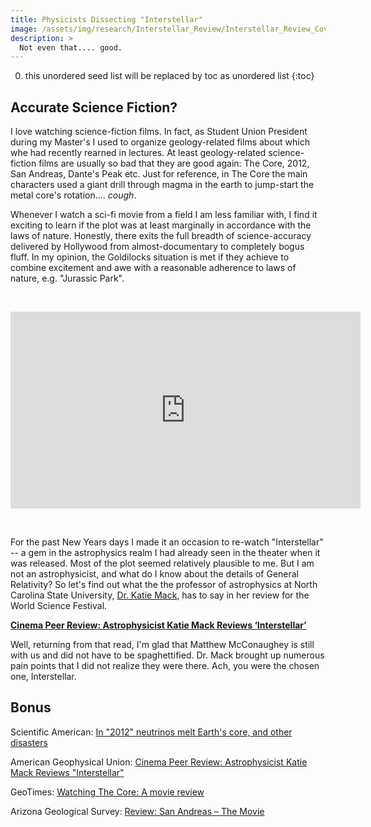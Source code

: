 ```yaml
---
title: Physicists Dissecting "Interstellar"
image: /assets/img/research/Interstellar_Review/Interstellar_Review_Cover.jpg
description: >
  Not even that.... good.
---
```


0. this unordered seed list will be replaced by toc as unordered list
{:toc}

## Accurate Science Fiction?

I love watching science-fiction films.
In fact, as Student Union President during my Master's I used to organize geology-related films about which whe had recently rearned in lectures.
At least geology-related science-fiction films are usually so bad that they are good again: The Core, 2012, San Andreas, Dante's Peak etc.
Just for reference, in The Core the main characters used a giant drill through magma in the earth to jump-start the metal core's rotation.... *cough*.

Whenever I watch a sci-fi movie from a field I am less familiar with, I find it exciting to learn if the plot was at least marginally in accordance with the laws of nature.
Honestly, there exits the full breadth of science-accuracy delivered by Hollywood from almost-documentary to completely bogus fluff.
In my opinion, the Goldilocks situation is met if they achieve to combine excitement and awe with a reasonable adherence to laws of nature, e.g. "Jurassic Park".

<br>
<p align="center"><iframe width="560" height="315" src="https://www.youtube-nocookie.com/embed/UZIj6BthjYk" frameborder="0" allow="accelerometer; autoplay; clipboard-write; encrypted-media; gyroscope; picture-in-picture" allowfullscreen></iframe></p>
<br>

For the past New Years days I made it an occasion to re-watch "Interstellar" -- a gem in the astrophysics realm I had already seen in the theater when it was released.
Most of the plot seemed relatively plausible to me. But I am not an astrophysicist, and what do I know about the details of General Relativity?
So let's find out what the the professor of astrophysics at North Carolina State University, <a href="https://www.astrokatie.com/" target="_blank">Dr. Katie Mack</a>, has to say in her review for the World Science Festival.

**<a href="https://www.worldsciencefestival.com/2014/11/cinema-peer-review-astrophysicist-katie-mack-reviews-interstellar/" target="_blank">Cinema Peer Review: Astrophysicist Katie Mack Reviews ‘Interstellar’</a>**

Well, returning from that read, I'm glad that Matthew McConaughey is still with us and did not have to be spaghettified.
Dr. Mack brought up numerous pain points that I did not realize they were there.
Ach, you were the chosen one, Interstellar. 


## Bonus

Scientific American: <a href="https://blogs.scientificamerican.com/observations/in-2012-neutrinos-melt-earths-core-and-other-disasters/" target="_blank">In "2012" neutrinos melt Earth's core, and other disasters</a>

American Geophysical Union: <a href="https://blogs.agu.org/georneys/2010/11/30/bad-geology-movie-of-the-month-magma-volcanic-disaster/" target="_blank">Cinema Peer Review: Astrophysicist Katie Mack Reviews "Interstellar"</a>

GeoTimes: <a href="http://www.geotimes.org/apr03/WebExtra041103.html" target="_blank">Watching The Core: A movie review</a>

Arizona Geological Survey: <a href="https://azgeology.azgs.arizona.edu/article/seismic/2015/06/review-san-andreas-movie" target="_blank">Review: San Andreas – The Movie</a>


